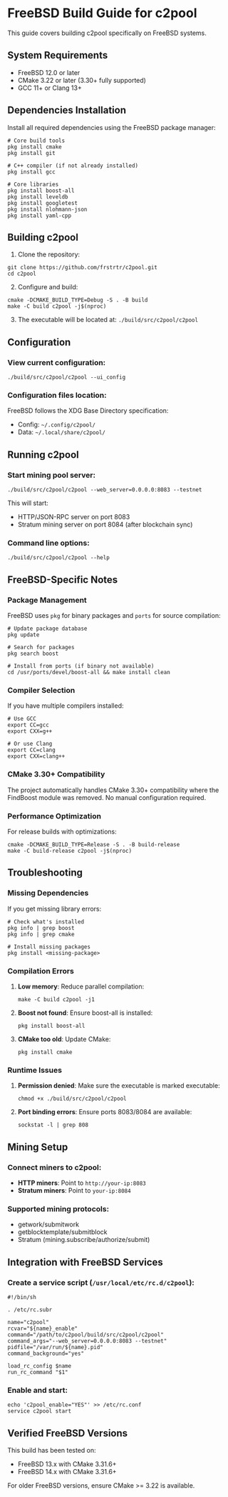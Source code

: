 # FreeBSD Build Guide for c2pool

This guide covers building c2pool specifically on FreeBSD systems.

## System Requirements

- FreeBSD 12.0 or later
- CMake 3.22 or later (3.30+ fully supported)
- GCC 11+ or Clang 13+

## Dependencies Installation

Install all required dependencies using the FreeBSD package manager:

```shell
# Core build tools
pkg install cmake
pkg install git

# C++ compiler (if not already installed)
pkg install gcc

# Core libraries
pkg install boost-all
pkg install leveldb
pkg install googletest
pkg install nlohmann-json
pkg install yaml-cpp
```

## Building c2pool

1. Clone the repository:

```shell
git clone https://github.com/frstrtr/c2pool.git
cd c2pool
```

2. Configure and build:

```shell
cmake -DCMAKE_BUILD_TYPE=Debug -S . -B build
make -C build c2pool -j$(nproc)
```

3. The executable will be located at: `./build/src/c2pool/c2pool`

## Configuration

### View current configuration:

```shell
./build/src/c2pool/c2pool --ui_config
```

### Configuration files location:

FreeBSD follows the XDG Base Directory specification:
- Config: `~/.config/c2pool/`
- Data: `~/.local/share/c2pool/`

## Running c2pool

### Start mining pool server:

```shell
./build/src/c2pool/c2pool --web_server=0.0.0.0:8083 --testnet
```

This will start:
- HTTP/JSON-RPC server on port 8083
- Stratum mining server on port 8084 (after blockchain sync)

### Command line options:

```shell
./build/src/c2pool/c2pool --help
```

## FreeBSD-Specific Notes

### Package Management

FreeBSD uses `pkg` for binary packages and `ports` for source compilation:

```shell
# Update package database
pkg update

# Search for packages
pkg search boost

# Install from ports (if binary not available)
cd /usr/ports/devel/boost-all && make install clean
```

### Compiler Selection

If you have multiple compilers installed:

```shell
# Use GCC
export CC=gcc
export CXX=g++

# Or use Clang
export CC=clang
export CXX=clang++
```

### CMake 3.30+ Compatibility

The project automatically handles CMake 3.30+ compatibility where the FindBoost module was removed. No manual configuration required.

### Performance Optimization

For release builds with optimizations:

```shell
cmake -DCMAKE_BUILD_TYPE=Release -S . -B build-release
make -C build-release c2pool -j$(nproc)
```

## Troubleshooting

### Missing Dependencies

If you get missing library errors:

```shell
# Check what's installed
pkg info | grep boost
pkg info | grep cmake

# Install missing packages
pkg install <missing-package>
```

### Compilation Errors

1. **Low memory**: Reduce parallel compilation:
   ```shell
   make -C build c2pool -j1
   ```

2. **Boost not found**: Ensure boost-all is installed:
   ```shell
   pkg install boost-all
   ```

3. **CMake too old**: Update CMake:
   ```shell
   pkg install cmake
   ```

### Runtime Issues

1. **Permission denied**: Make sure the executable is marked executable:
   ```shell
   chmod +x ./build/src/c2pool/c2pool
   ```

2. **Port binding errors**: Ensure ports 8083/8084 are available:
   ```shell
   sockstat -l | grep 808
   ```

## Mining Setup

### Connect miners to c2pool:

- **HTTP miners**: Point to `http://your-ip:8083`
- **Stratum miners**: Point to `your-ip:8084`

### Supported mining protocols:

- getwork/submitwork
- getblocktemplate/submitblock  
- Stratum (mining.subscribe/authorize/submit)

## Integration with FreeBSD Services

### Create a service script (`/usr/local/etc/rc.d/c2pool`):

```shell
#!/bin/sh

. /etc/rc.subr

name="c2pool"
rcvar="${name}_enable"
command="/path/to/c2pool/build/src/c2pool/c2pool"
command_args="--web_server=0.0.0.0:8083 --testnet"
pidfile="/var/run/${name}.pid"
command_background="yes"

load_rc_config $name
run_rc_command "$1"
```

### Enable and start:

```shell
echo 'c2pool_enable="YES"' >> /etc/rc.conf
service c2pool start
```

## Verified FreeBSD Versions

This build has been tested on:
- FreeBSD 13.x with CMake 3.31.6+
- FreeBSD 14.x with CMake 3.31.6+

For older FreeBSD versions, ensure CMake >= 3.22 is available.
